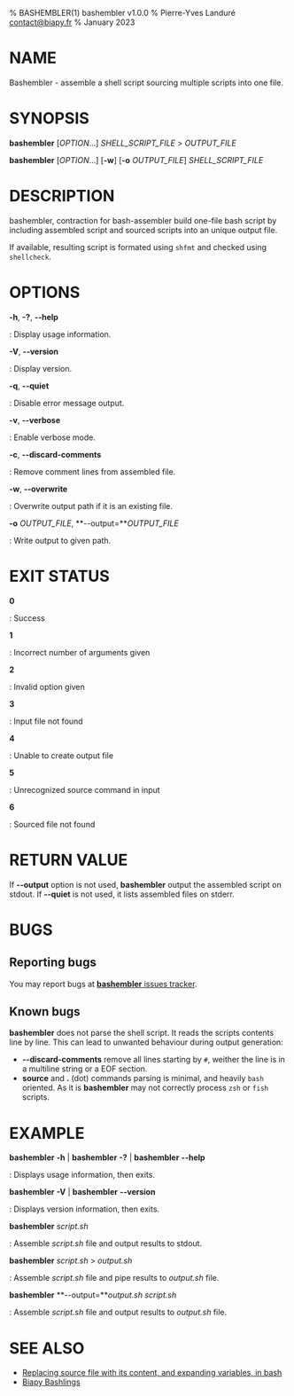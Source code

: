 % BASHEMBLER(1) bashembler v1.0.0
% Pierre-Yves Landuré <contact@biapy.fr>
% January 2023

# NAME

Bashembler - assemble a shell script sourcing multiple scripts into one file.

# SYNOPSIS

**bashembler** [*OPTION*...] *SHELL_SCRIPT_FILE* > *OUTPUT_FILE*

**bashembler** [*OPTION*...] [**-w**] [**-o** *OUTPUT_FILE*] *SHELL_SCRIPT_FILE*

# DESCRIPTION

bashembler, contraction for bash-assembler build one-file bash script
by including assembled script and sourced scripts into an unique output
file.

If available, resulting script is formated using `shfmt`
and checked using `shellcheck`.

# OPTIONS

**-h**, **-?**, **--help**

: Display usage information.

**-V**, **--version**

: Display version.

**-q**, **--quiet**

: Disable error message output.

**-v**, **--verbose**

: Enable verbose mode.

**-c**, **--discard-comments**

: Remove comment lines from assembled file.

**-w**, **--overwrite**

: Overwrite output path if it is an existing file.

**-o** *OUTPUT_FILE*, **--output=***OUTPUT_FILE*

: Write output to given path.

# EXIT STATUS

<!-- markdownlint-disable-next-line MD036 -->
**0**

: Success

<!-- markdownlint-disable-next-line MD036 -->
**1**

: Incorrect number of arguments given

<!-- markdownlint-disable-next-line MD036 -->
**2**

: Invalid option given

<!-- markdownlint-disable-next-line MD036 -->
**3**

: Input file not found

<!-- markdownlint-disable-next-line MD036 -->
**4**

: Unable to create output file

<!-- markdownlint-disable-next-line MD036 -->
**5**

: Unrecognized source command in input

<!-- markdownlint-disable-next-line MD036 -->
**6**

: Sourced file not found

# RETURN VALUE

If **--output** option is not used, **bashembler** output the assembled script
on stdout. If **--quiet** is not used, it lists assembled files on stderr.

# BUGS

## Reporting bugs

You may report bugs at
[**bashembler** issues tracker](https://github.com/biapy/bashembler/issues).

## Known bugs

**bashembler** does not parse the shell script. It reads the scripts
contents line by line. This can lead to unwanted behaviour during output
generation:

* **--discard-comments** remove all lines starting by `#`, weither the line is
  in a multiline string or a EOF section.
* **source** and **.** (dot) commands parsing is minimal, and heavily `bash` oriented.
  As it is **bashembler** may not correctly process `zsh` or `fish` scripts.

# EXAMPLE

**bashembler** **-h** | **bashembler** **-?** | **bashembler** **--help**

: Displays usage information, then exits.

**bashembler** **-V** | **bashembler** **--version**

: Displays version information, then exits.

**bashembler** *script.sh*

: Assemble *script.sh* file and output results to stdout.

**bashembler** *script.sh* > *output.sh*

: Assemble *script.sh* file and pipe results to *output.sh* file.

**bashembler** **--output=***output.sh* *script.sh*

: Assemble *script.sh* file and output results to *output.sh* file.

# SEE ALSO

* [Replacing source file with its content, and expanding variables, in bash](https://stackoverflow.com/questions/37531927/replacing-source-file-with-its-content-and-expanding-variables-in-bash)
* [Biapy Bashlings](https://github.com/biapy/biapy-bashlings/)
